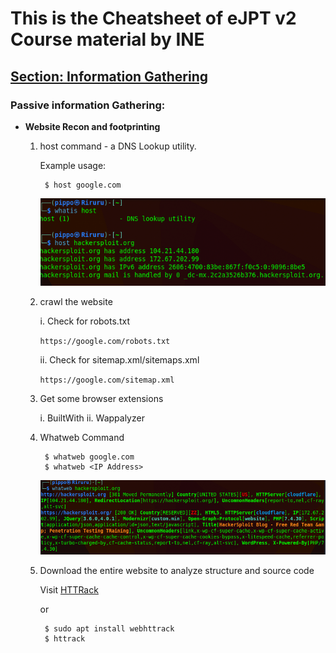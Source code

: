 # This is the Cheatsheet of eJPT v2 Course material by INE

## <u>Section: Information Gathering</u>

### Passive information Gathering:

- **Website Recon and footprinting**

    1. host command - a DNS Lookup utility.
    
        Example usage: 

            $ host google.com

        ![plot](/images/ejpt-fig1.png)

    2. crawl the website

        i.  Check for robots.txt

        `https://google.com/robots.txt`
        
        ii. Check for sitemap.xml/sitemaps.xml 
        
        `https://google.com/sitemap.xml`

    3. Get some browser extensions

        i.  BuiltWith
        ii. Wappalyzer

    4. Whatweb Command

            $ whatweb google.com         
            $ whatweb <IP Address> 
        ![plot](/images/ejpt-fig2.png)
        
    5. Download the entire website to analyze structure and source code

        Visit [HTTRack](https://www.httrack.com/)

        or

            $ sudo apt install webhttrack 
            $ httrack
